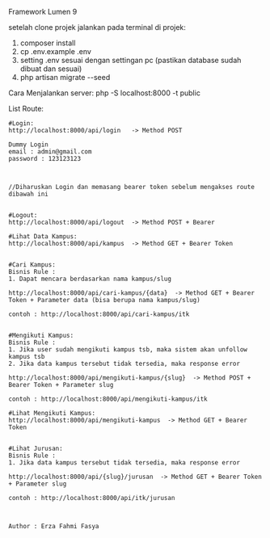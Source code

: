 Framework Lumen 9

setelah clone projek jalankan pada terminal di projek:
1. composer install
2. cp .env.example .env
3. setting .env sesuai dengan settingan pc (pastikan database sudah dibuat dan sesuai)
3. php artisan migrate --seed

Cara Menjalankan server:
php -S localhost:8000 -t public


List Route:

    #Login:
    http://localhost:8000/api/login   -> Method POST
    
    Dummy Login
    email : admin@gmail.com
    password : 123123123



    //Diharuskan Login dan memasang bearer token sebelum mengakses route dibawah ini

    
    #Logout:
    http://localhost:8000/api/logout  -> Method POST + Bearer

    #Lihat Data Kampus:
    http://localhost:8000/api/kampus  -> Method GET + Bearer Token


    #Cari Kampus:    
    Bisnis Rule : 
    1. Dapat mencara berdasarkan nama kampus/slug

    http://localhost:8000/api/cari-kampus/{data}  -> Method GET + Bearer Token + Parameter data (bisa berupa nama kampus/slug)
    
    contoh : http://localhost:8000/api/cari-kampus/itk


    #Mengikuti Kampus:    
    Bisnis Rule : 
    1. Jika user sudah mengikuti kampus tsb, maka sistem akan unfollow kampus tsb
    2. Jika data kampus tersebut tidak tersedia, maka response error

    http://localhost:8000/api/mengikuti-kampus/{slug}  -> Method POST + Bearer Token + Parameter slug 

    contoh : http://localhost:8000/api/mengikuti-kampus/itk

    #Lihat Mengikuti Kampus:
    http://localhost:8000/api/mengikuti-kampus  -> Method GET + Bearer Token
    

    #Lihat Jurusan:
    Bisnis Rule : 
    1. Jika data kampus tersebut tidak tersedia, maka response error

    http://localhost:8000/api/{slug}/jurusan  -> Method GET + Bearer Token + Parameter slug

    contoh : http://localhost:8000/api/itk/jurusan



    Author : Erza Fahmi Fasya
